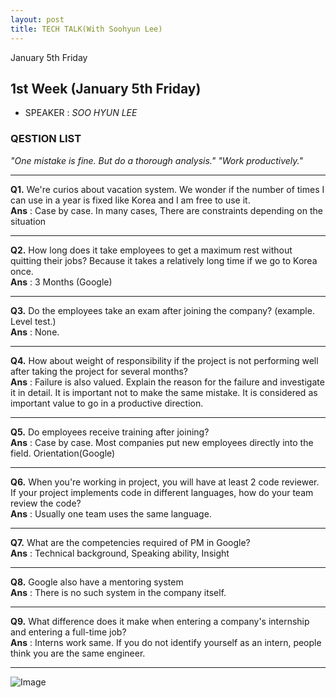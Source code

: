 ```yaml
---
layout: post
title: TECH TALK(With Soohyun Lee)
---
```


January 5th Friday<br>

## 1st Week (January 5th Friday)
- SPEAKER : *SOO HYUN LEE* 

### QESTION LIST <br> 

*"One mistake is fine. But do a thorough analysis."*
*"Work productively."*

***

**Q1.** We're curios about vacation system. We wonder if the number of times I can use in a year is fixed like Korea and I am free to use it.  <br> 
**Ans** : Case by case. In many cases, There are constraints depending on the situation <br> 

***

**Q2.** How long does it take employees to get a maximum rest without quitting their jobs? Because it takes a relatively long time if we go to Korea once. <br>
**Ans** : 3 Months (Google) <br> 

***

**Q3.** Do the employees take an exam after joining the company?
(example. Level test.)<br>
**Ans** : None. <br> 

***

**Q4.** How about weight of responsibility if the project is not performing well after taking the project for several months?<br>
**Ans** : Failure is also valued. Explain the reason for the failure and investigate it in detail. It is important not to make the same mistake. It is considered as important value to go in a productive direction.<br> 

***

**Q5.** Do employees receive training after joining? <br>
**Ans** : Case by case. Most companies put new employees directly into the field. Orientation(Google)<br> 

***

**Q6.** When you're working in project, you will have at least 2 code reviewer. If your project implements code in different languages, how do your team review the code?<br>
**Ans** : Usually one team uses the same language.<br> 

***

**Q7.** What are the competencies required of PM in Google?<br>
**Ans** : Technical background, Speaking ability, Insight <br> 

***

**Q8.** Google also have a mentoring system<br>
**Ans** : There is no such system in the company itself.<br> 

***

**Q9.** What difference does it make when entering a company's internship and entering a full-time job?<br>
**Ans** : Interns work same. If you do not identify yourself as an intern, people think you are the same engineer.<br> 

***
![Image](../images/SV_techtalk/1st/180105.jpg "1")

